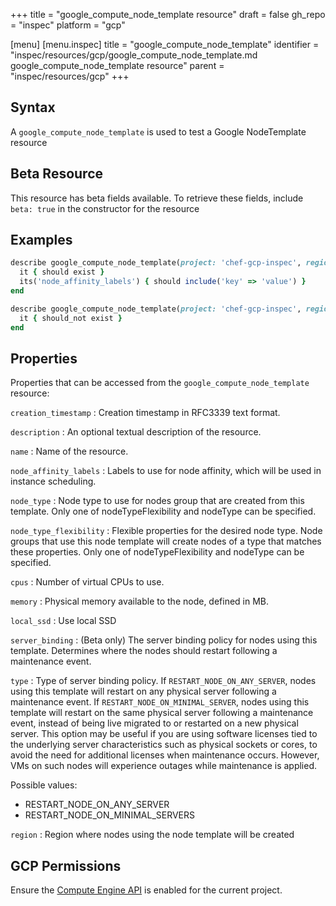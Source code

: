 +++
title = "google_compute_node_template resource"
draft = false
gh_repo = "inspec"
platform = "gcp"

[menu]
  [menu.inspec]
    title = "google_compute_node_template"
    identifier = "inspec/resources/gcp/google_compute_node_template.md google_compute_node_template resource"
    parent = "inspec/resources/gcp"
+++

## Syntax

A `google_compute_node_template` is used to test a Google NodeTemplate resource

## Beta Resource

This resource has beta fields available. To retrieve these fields, include `beta: true` in the constructor for the resource

## Examples

```ruby
describe google_compute_node_template(project: 'chef-gcp-inspec', region: 'europe-west2', name: 'inspec-node-template') do
  it { should exist }
  its('node_affinity_labels') { should include('key' => 'value') }
end

describe google_compute_node_template(project: 'chef-gcp-inspec', region: 'europe-west2', name: 'nonexistent') do
  it { should_not exist }
end
```

## Properties

Properties that can be accessed from the `google_compute_node_template` resource:

`creation_timestamp`
: Creation timestamp in RFC3339 text format.

`description`
: An optional textual description of the resource.

`name`
: Name of the resource.

`node_affinity_labels`
: Labels to use for node affinity, which will be used in instance scheduling.

`node_type`
: Node type to use for nodes group that are created from this template. Only one of nodeTypeFlexibility and nodeType can be specified.

`node_type_flexibility`
: Flexible properties for the desired node type. Node groups that use this node template will create nodes of a type that matches these properties. Only one of nodeTypeFlexibility and nodeType can be specified.

`cpus`
: Number of virtual CPUs to use.

`memory`
: Physical memory available to the node, defined in MB.

`local_ssd`
: Use local SSD

`server_binding`
: (Beta only) The server binding policy for nodes using this template. Determines where the nodes should restart following a maintenance event.

`type`
: Type of server binding policy. If `RESTART_NODE_ON_ANY_SERVER`, nodes using this template will restart on any physical server following a maintenance event. If `RESTART_NODE_ON_MINIMAL_SERVER`, nodes using this template will restart on the same physical server following a maintenance event, instead of being live migrated to or restarted on a new physical server. This option may be useful if you are using software licenses tied to the underlying server characteristics such as physical sockets or cores, to avoid the need for additional licenses when maintenance occurs. However, VMs on such nodes will experience outages while maintenance is applied.

  Possible values:
  - RESTART_NODE_ON_ANY_SERVER
  - RESTART_NODE_ON_MINIMAL_SERVERS

`region`
: Region where nodes using the node template will be created

## GCP Permissions

Ensure the [Compute Engine API](https://console.cloud.google.com/apis/library/compute.googleapis.com/) is enabled for the current project.
